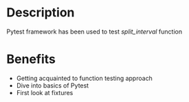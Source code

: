 # Description
Pytest framework has been used to test _split_interval_ function

# Benefits
- Getting acquainted to function testing approach
- Dive into basics of Pytest
- First look at fixtures
